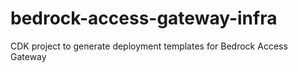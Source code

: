 # bedrock-access-gateway-infra
CDK project to generate deployment templates for Bedrock Access Gateway
